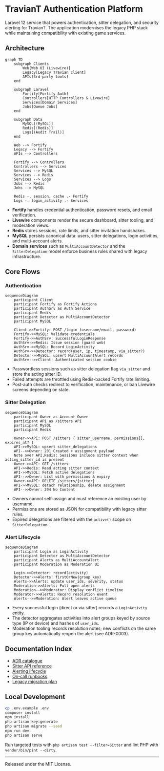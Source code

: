 # TravianT Authentication Platform

Laravel 12 service that powers authentication, sitter delegation, and security alerting for TravianT. The application modernises the legacy PHP stack while maintaining compatibility with existing game services.

## Architecture

```mermaid
graph TD
    subgraph Clients
        Web[Web UI (Livewire)]
        Legacy[Legacy Travian client]
        APIs[3rd-party tools]
    end

    subgraph Laravel
        Fortify[Fortify Auth]
        Controllers[HTTP Controllers & Livewire]
        Services[Domain Services]
        Jobs[Queue Jobs]
    end

    subgraph Data
        MySQL[(MySQL)]
        Redis[(Redis)]
        Logs[(Audit Trail)]
    end

    Web --> Fortify
    Legacy --> Fortify
    APIs --> Controllers

    Fortify --> Controllers
    Controllers --> Services
    Services --> MySQL
    Services --> Redis
    Services --> Logs
    Jobs --> Redis
    Jobs --> MySQL

    Redis -. session, cache .- Fortify
    Logs -. login_activity .- Services
```

- **Fortify** handles credential authentication, password resets, and email verification.
- **Livewire** components render the secure dashboard, sitter tooling, and moderation views.
- **Redis** stores sessions, rate limits, and sitter invitation handshakes.
- **MySQL** persists canonical data: users, sitter delegations, login activities, and multi-account alerts.
- **Domain services** such as `MultiAccountDetector` and the `SitterDelegation` model enforce business rules shared with legacy infrastructure.

## Core Flows

### Authentication

```mermaid
sequenceDiagram
    participant Client
    participant Fortify as Fortify Actions
    participant AuthSrv as Auth Service
    participant Redis
    participant Detector as MultiAccountDetector
    participant MySQL

    Client->>Fortify: POST /login (username/email, password)
    Fortify->>MySQL: Validate credentials
    Fortify->>AuthSrv: SuccessfulLoginResponse
    AuthSrv->>Redis: Issue session (guard web)
    AuthSrv->>MySQL: Record LoginActivity
    AuthSrv->>Detector: record(user, ip, timestamp, via_sitter?)
    Detector->>MySQL: upsert MultiAccountAlert records
    AuthSrv-->>Client: Authenticated session cookie
```

- Passwordless sessions such as sitter delegation flag `via_sitter` and store the acting sitter ID.
- Failed attempts are throttled using Redis-backed Fortify rate limiting.
- Post-auth checks redirect to verification, maintenance, or ban Livewire screens depending on state.

### Sitter Delegation

```mermaid
sequenceDiagram
    participant Owner as Account Owner
    participant API as /sitters API
    participant MySQL
    participant Redis

    Owner->>API: POST /sitters { sitter_username, permissions[], expires_at? }
    API->>MySQL: upsert sitter_delegations
    API-->>Owner: 201 Created + assignment payload
    Note over API,Redis: Sessions include sitter context when acting_sitter_id is present
    Owner->>API: GET /sitters
    API->>Redis: Read acting sitter context
    API->>MySQL: Fetch active delegations
    API-->>Owner: List with permissions & expiry
    Owner->>API: DELETE /sitters/{sitter}
    API->>MySQL: detach relationship, delete assignment
    API-->>Owner: 204 No Content
```

- Owners cannot self-assign and must reference an existing user by username.
- Permissions are stored as JSON for compatibility with legacy sitter rules.
- Expired delegations are filtered with the `active()` scope on `SitterDelegation`.

### Alert Lifecycle

```mermaid
sequenceDiagram
    participant Login as LoginActivity
    participant Detector as MultiAccountDetector
    participant Alerts as MultiAccountAlert
    participant Moderation as Moderation UI

    Login->>Detector: record(activity)
    Detector->>Alerts: firstOrNew(group_key)
    Alerts->>Alerts: update user_ids, severity, status
    Moderation->>Alerts: Pull open alerts
    Moderation-->>Moderator: Display conflict timeline
    Moderator->>Alerts: Record resolution event
    Alerts-->>Moderation: Alert leaves active queue
```

- Every successful login (direct or via sitter) records a `LoginActivity` entity.
- The detector aggregates activities into alert groups keyed by source type (IP or device) and hashes of `user_ids`.
- Moderation tooling records resolution notes; new conflicts on the same group key automatically reopen the alert (see ADR-0003).

## Documentation Index

- [ADR catalogue](docs/adr/README.md)
- [Sitter API reference](docs/sitter-api.md)
- [Alerting lifecycle](docs/alerting-lifecycle.md)
- [On-call runbooks](docs/runbooks/README.md)
- [Legacy migration plan](docs/project-analysis.md)

## Local Development

```bash
cp .env.example .env
composer install
npm install
php artisan key:generate
php artisan migrate --seed
npm run dev
php artisan serve
```

Run targeted tests with `php artisan test --filter=Sitter` and lint PHP with `vendor/bin/pint --dirty`.

---

Released under the MIT License.
